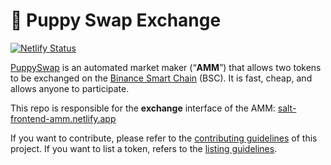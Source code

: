 # 🧂 Puppy Swap Exchange

[![Netlify Status](https://api.netlify.com/api/v1/badges/9471ad20-f6f3-47f5-ac46-ff9b16c55b8b/deploy-status)](https://app.netlify.com/sites/salt-frontend-amm/deploys)

[PuppySwap](https://salt-frontend-farms.netlify.app/) is an automated market maker (“**AMM**”) that allows two tokens to be exchanged on the [Binance Smart Chain](https://www.binance.org/en/smartChain) (BSC). It is fast, cheap, and allows anyone to participate.

This repo is responsible for the **exchange** interface of the AMM: [salt-frontend-amm.netlify.app](https://salt-frontend-amm.netlify.app)

If you want to contribute, please refer to the [contributing guidelines](./CONTRIBUTING.md) of this project.
If you want to list a token, refers to the [listing guidelines](./listing.md).
